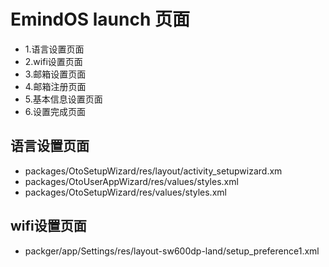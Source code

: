 # EmindOS launch 页面
- 1.语言设置页面
- 2.wifi设置页面
- 3.邮箱设置页面
- 4.邮箱注册页面
- 5.基本信息设置页面
- 6.设置完成页面
## 语言设置页面
  - packages/OtoSetupWizard/res/layout/activity_setupwizard.xm
  - packages/OtoUserAppWizard/res/values/styles.xml
  - packages/OtoSetupWizard/res/values/styles.xml

## wifi设置页面
  - packger/app/Settings/res/layout-sw600dp-land/setup_preference1.xml
